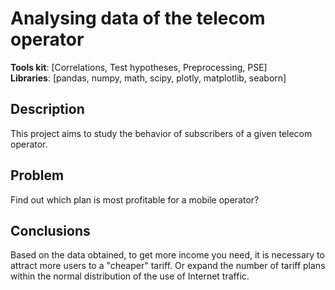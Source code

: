 # Analysing data of the telecom operator
**Tools kit**: [Correlations, Test hypotheses, Preprocessing, PSE] <br>
**Libraries**: [pandas, numpy, math, scipy, plotly, matplotlib, seaborn]

## Description
This project aims to study the behavior of subscribers of a given telecom operator. 

## Problem
Find out which plan is most profitable for a mobile operator?

## Сonclusions
Based on the data obtained, to get more income you need, it is necessary to attract more users to a "cheaper" tariff. Or expand the number of tariff plans within the normal distribution of the use of Internet traffic.
